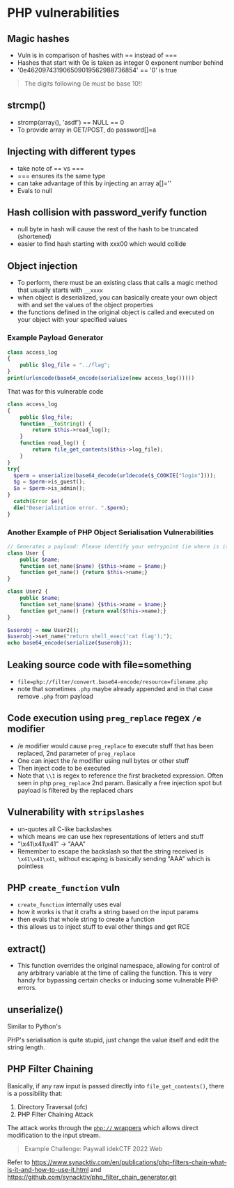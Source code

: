 # PHP vulnerabilities

## Magic hashes

- Vuln is in comparison of hashes with == instead of ===
- Hashes that start with 0e is taken as integer 0 exponent number behind
- '0e462097431906509019562988736854' == '0' is true
> The digits following 0e must be base 10!!

## strcmp()

- strcmp(array(), 'asdf') == NULL == 0
- To provide array in GET/POST, do password[]=a

## Injecting with different types

- take note of == vs ===
- === ensures its the same type
- can take advantage of this by injecting an array a[]=''
- Evals to null

## Hash collision with password_verify function
- null byte in hash will cause the rest of the hash to be truncated (shortened)
- easier to find hash starting with xxx00 which would collide

## Object injection
- To perform, there must be an existing class that calls a magic method that usually starts with `__xxxx` 
- when object is deserialized, you can basically create your own object with and set the values of the object properties
- the functions defined in the original object is called and executed on your object with your specified values 

### Example Payload Generator
```php
class access_log
{
	public $log_file = "../flag";
}
print(urlencode(base64_encode(serialize(new access_log()))))
```

That was for this vulnerable code
```php
class access_log
{
	public $log_file;
	function __toString() {
		return $this->read_log();
	}
	function read_log() {
		return file_get_contents($this->log_file);
	}
}
try{
  $perm = unserialize(base64_decode(urldecode($_COOKIE["login"])));
  $g = $perm->is_guest();
  $a = $perm->is_admin();
}
  catch(Error $e){
  die("Deserialization error. ".$perm);
}
```

### Another Example of PHP Object Serialisation Vulnerabilities

```php
// Generates a payload: Please identify your entrypoint (ie where is it unserialised)
class User {
	public $name;
	function set_name($name) {$this->name = $name;}
	function get_name() {return $this->name;}
}

class User2 {
	public $name;
	function set_name($name) {$this->name = $name;}
	function get_name() {return eval($this->name);}
}

$userobj = new User2();
$userobj->set_name("return shell_exec('cat flag');");
echo base64_encode(serialize($userobj));
```


## Leaking source code with file=something
- `file=php://filter/convert.base64-encode/resource=filename.php`
- note that sometimes `.php` maybe already appended and in that case remove `.php` from payload

## Code execution using `preg_replace` regex `/e` modifier
- /e modifier would cause `preg_replace` to execute stuff that has been replaced, 2nd parameter of `preg_replace`
- One can inject the /e modifier using null bytes or other stuff
- Then inject code to be executed
- Note that `\\1` is regex to reference the first bracketed expression. Often seen in php `preg_replace` 2nd param. Basically a free injection spot but payload is filtered by the replaced chars

## Vulnerability with `stripslashes`
- un-quotes all C-like backslashes
- which means we can use hex representations of letters and stuff 
- "\x41\x41\x41" -> "AAA"
- Remember to escape the backslash so that the string received is `\x41\x41\x41`, without escaping is basically sending "AAA" which is pointless

## PHP `create_function` vuln
- `create_function` internally uses eval
- how it works is that it crafts a string based on the input params
- then evals that whole string to create a function
- this allows us to inject stuff to eval other things and get RCE

## extract()
- This function overrides the original namespace, allowing for control of any arbitrary variable at the time of calling the function. This is very handy for bypassing certain checks or inducing some vulnerable PHP errors.

## unserialize()

Similar to Python's 

PHP's serialisation is quite stupid, just change the value itself and edit the string length.

## PHP Filter Chaining

Basically, if any raw input is passed directly into `file_get_contents()`, there is a possibility that:  

1. Directory Traversal (ofc)
2. PHP Filter Chaining Attack

The attack works through the [`php://` wrappers](https://www.php.net/manual/en/wrappers.php.php) which allows direct modification to the input stream.

> Example Challenge: Paywall idekCTF 2022 Web

Refer to https://www.synacktiv.com/en/publications/php-filters-chain-what-is-it-and-how-to-use-it.html and https://github.com/synacktiv/php_filter_chain_generator.git
